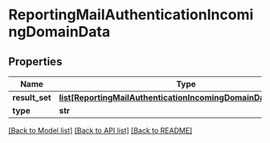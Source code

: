 # ReportingMailAuthenticationIncomingDomainData

## Properties
Name | Type | Description | Notes
------------ | ------------- | ------------- | -------------
**result_set** | [**list[ReportingMailAuthenticationIncomingDomainDataResultSet]**](ReportingMailAuthenticationIncomingDomainDataResultSet.md) |  | [optional] 
**type** | **str** |  | [optional] 

[[Back to Model list]](../README.md#documentation-for-models) [[Back to API list]](../README.md#documentation-for-api-endpoints) [[Back to README]](../README.md)

